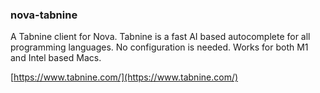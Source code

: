### nova-tabnine

A Tabnine client for Nova. Tabnine is a fast AI based autocomplete for all programming languages. No configuration is needed.
Works for both M1 and Intel based Macs.

[https://www.tabnine.com/](https://www.tabnine.com/)
